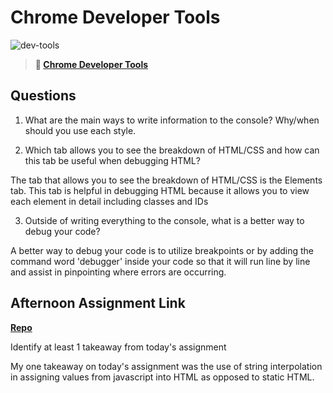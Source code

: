 # Chrome Developer Tools

![dev-tools](https://bcw.blob.core.windows.net/public/img/lesson-images/4571780153354770)

> **📖 [Chrome Developer Tools](https://codeworksacademy.com/fs-student-guide/resources/wk2/03-Chrome-Dev-Tools)**

## Questions

1. What are the main ways to write information to the console? Why/when should you use each style.

2. Which tab allows you to see the breakdown of HTML/CSS and how can this tab be useful when debugging HTML?

The tab that allows you to see the breakdown of HTML/CSS is the Elements tab.  This tab is helpful in debugging HTML because it allows you to view each element in detail including classes and IDs

3. Outside of writing everything to the console, what is a better way to debug your code?

A better way to debug your code is to utilize breakpoints or by adding the command word 'debugger' inside your code so that it will run line  by line and assist in pinpointing where errors are occurring.

## Afternoon Assignment Link

**[Repo](https://github.com/ScottTLyman/creamery)**

Identify at least 1 takeaway from today's assignment

My one takeaway on today's assignment was the use of string interpolation in assigning values from javascript into HTML as opposed to static HTML.
